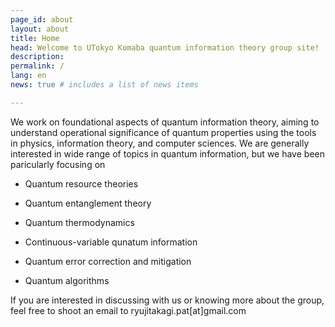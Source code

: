 ```yaml
---
page_id: about
layout: about
title: Home
head: Welcome to UTokyo Komaba quantum information theory group site!
description: 
permalink: /
lang: en
news: true # includes a list of news items

---
```


We work on foundational aspects of quantum information theory, aiming to understand operational significance of quantum properties using the tools in physics, information theory, and computer sciences. 
We are generally interested in wide range of topics in quantum information, but we have been paricularly focusing on 

- Quantum resource theories

- Quantum entanglement theory

- Quantum thermodynamics

- Continuous-variable qunatum information

- Quantum error correction and mitigation

- Quantum algorithms

If you are interested in discussing with us or knowing more about the group, feel free to shoot an email to ryujitakagi.pat[at]gmail.com